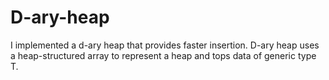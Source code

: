 # D-ary-heap

I implemented a d-ary heap that provides faster insertion. D-ary heap uses a heap-structured array to represent a heap
and tops data of generic type T.
